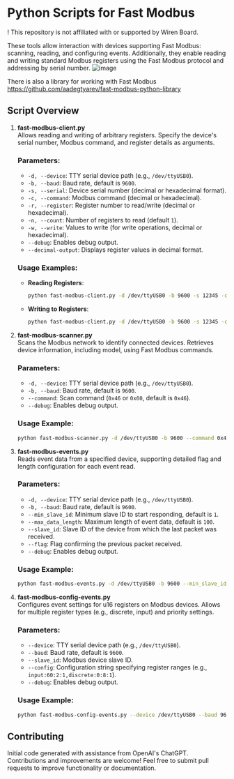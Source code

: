 # Python Scripts for Fast Modbus
! This repository is not affiliated with or supported by Wiren Board. 

These tools allow interaction with devices supporting Fast Modbus: scanning, reading, and configuring events. Additionally, they enable reading and writing standard Modbus registers using the Fast Modbus protocol and addressing by serial number.
![image](https://github.com/user-attachments/assets/3224c23f-6aa8-4f89-988a-cdeafebde028)

There is also a library for working with Fast Modbus https://github.com/aadegtyarev/fast-modbus-python-library
## Script Overview

1. **fast-modbus-client.py**  
   Allows reading and writing of arbitrary registers. Specify the device's serial number, Modbus command, and register details as arguments.

   ### Parameters:
   - `-d, --device`: TTY serial device path (e.g., `/dev/ttyUSB0`).
   - `-b, --baud`: Baud rate, default is `9600`.
   - `-s, --serial`: Device serial number (decimal or hexadecimal format).
   - `-c, --command`: Modbus command (decimal or hexadecimal).
   - `-r, --register`: Register number to read/write (decimal or hexadecimal).
   - `-n, --count`: Number of registers to read (default `1`).
   - `-w, --write`: Values to write (for write operations, decimal or hexadecimal).
   - `--debug`: Enables debug output.
   - `--decimal-output`: Displays register values in decimal format.

   ### Usage Examples:
   - **Reading Registers**:
     ```bash
     python fast-modbus-client.py -d /dev/ttyUSB0 -b 9600 -s 12345 -c 3 -r 200 -n 5
     ```
   - **Writing to Registers**:
     ```bash
     python fast-modbus-client.py -d /dev/ttyUSB0 -b 9600 -s 12345 -c 16 -r 200 -w 100 200 300 --decimal-output
     ```

2. **fast-modbus-scanner.py**  
   Scans the Modbus network to identify connected devices. Retrieves device information, including model, using Fast Modbus commands.

   ### Parameters:
   - `-d, --device`: TTY serial device path (e.g., `/dev/ttyUSB0`).
   - `-b, --baud`: Baud rate, default is `9600`.
   - `--command`: Scan command (`0x46` or `0x60`, default is `0x46`).
   - `--debug`: Enables debug output.

   ### Usage Example:
   ```bash
   python fast-modbus-scanner.py -d /dev/ttyUSB0 -b 9600 --command 0x46
   ```

3. **fast-modbus-events.py**  
   Reads event data from a specified device, supporting detailed flag and length configuration for each event read.

   ### Parameters:
   - `-d, --device`: TTY serial device path (e.g., `/dev/ttyUSB0`).
   - `-b, --baud`: Baud rate, default is `9600`.
   - `--min_slave_id`: Minimum slave ID to start responding, default is `1`.
   - `--max_data_length`: Maximum length of event data, default is `100`.
   - `--slave_id`: Slave ID of the device from which the last packet was received.
   - `--flag`: Flag confirming the previous packet received.
   - `--debug`: Enables debug output.

   ### Usage Example:
   ```bash
   python fast-modbus-events.py -d /dev/ttyUSB0 -b 9600 --min_slave_id 1 --max_data_length 50 --slave_id 10 --flag 1 --debug
   ```

4. **fast-modbus-config-events.py**  
   Configures event settings for u16 registers on Modbus devices. Allows for multiple register types (e.g., discrete, input) and priority settings.

   ### Parameters:
   - `--device`: TTY serial device path (e.g., `/dev/ttyUSB0`).
   - `--baud`: Baud rate, default is `9600`.
   - `--slave_id`: Modbus device slave ID.
   - `--config`: Configuration string specifying register ranges (e.g., `input:60:2:1,discrete:0:8:1`).
   - `--debug`: Enables debug output.

   ### Usage Example:
   ```bash
   python fast-modbus-config-events.py --device /dev/ttyUSB0 --baud 9600 --slave_id 5 --config "input:60:2:1,discrete:0:8:1" --debug
   ```

## Contributing

Initial code generated with assistance from OpenAI's ChatGPT. Contributions and improvements are welcome! Feel free to submit pull requests to improve functionality or documentation.
